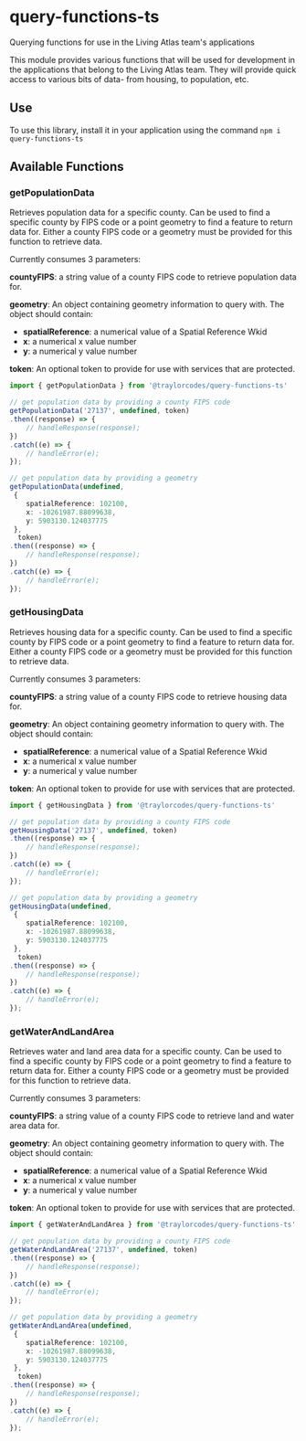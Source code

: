 # query-functions-ts
Querying functions for use in the Living Atlas team's applications


This module provides various functions that will be used for development in the applications that belong to the Living Atlas team.
They will provide quick access to various bits of data- from housing, to population, etc.

## Use
To use this library, install it in your application using the command ```npm i query-functions-ts```

## Available Functions

### getPopulationData
Retrieves population data for a specific county. Can be used to find a specific county by FIPS code or a point geometry to find a feature to return data for. Either a county FIPS code or a geometry must be provided for this function to retrieve data.

Currently consumes 3 parameters:

**countyFIPS**: a string value of a county FIPS code to retrieve population data for.

**geometry**: An object containing geometry information to query with. The object should contain:
- **spatialReference**: a numerical value of a Spatial Reference Wkid
- **x**: a numerical x value number
- **y**: a numerical y value number

**token**: An optional token to provide for use with services that are protected.

```ts
import { getPopulationData } from '@traylorcodes/query-functions-ts'

// get population data by providing a county FIPS code
getPopulationData('27137', undefined, token)
.then((response) => {
    // handleResponse(response);
})
.catch((e) => {
    // handleError(e);
});

// get population data by providing a geometry
getPopulationData(undefined,
 {
    spatialReference: 102100,
    x: -10261987.88099638,
    y: 5903130.124037775
 },
  token)
.then((response) => {
    // handleResponse(response);
})
.catch((e) => {
    // handleError(e);
});
```

### getHousingData
Retrieves housing data for a specific county. Can be used to find a specific county by FIPS code or a point geometry to find a feature to return data for. Either a county FIPS code or a geometry must be provided for this function to retrieve data.

Currently consumes 3 parameters:

**countyFIPS**: a string value of a county FIPS code to retrieve housing data for.

**geometry**: An object containing geometry information to query with. The object should contain:
- **spatialReference**: a numerical value of a Spatial Reference Wkid
- **x**: a numerical x value number
- **y**: a numerical y value number

**token**: An optional token to provide for use with services that are protected.

```ts
import { getHousingData } from '@traylorcodes/query-functions-ts'

// get population data by providing a county FIPS code
getHousingData('27137', undefined, token)
.then((response) => {
    // handleResponse(response);
})
.catch((e) => {
    // handleError(e);
});

// get population data by providing a geometry
getHousingData(undefined,
 {
    spatialReference: 102100,
    x: -10261987.88099638,
    y: 5903130.124037775
 },
  token)
.then((response) => {
    // handleResponse(response);
})
.catch((e) => {
    // handleError(e);
});
```

### getWaterAndLandArea
Retrieves water and land area data for a specific county. Can be used to find a specific county by FIPS code or a point geometry to find a feature to return data for. Either a county FIPS code or a geometry must be provided for this function to retrieve data.

Currently consumes 3 parameters:

**countyFIPS**: a string value of a county FIPS code to retrieve land and water area data for.

**geometry**: An object containing geometry information to query with. The object should contain:
- **spatialReference**: a numerical value of a Spatial Reference Wkid
- **x**: a numerical x value number
- **y**: a numerical y value number

**token**: An optional token to provide for use with services that are protected.

```ts
import { getWaterAndLandArea } from '@traylorcodes/query-functions-ts'

// get population data by providing a county FIPS code
getWaterAndLandArea('27137', undefined, token)
.then((response) => {
    // handleResponse(response);
})
.catch((e) => {
    // handleError(e);
});

// get population data by providing a geometry
getWaterAndLandArea(undefined,
 {
    spatialReference: 102100,
    x: -10261987.88099638,
    y: 5903130.124037775
 },
  token)
.then((response) => {
    // handleResponse(response);
})
.catch((e) => {
    // handleError(e);
});
```